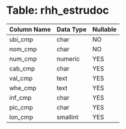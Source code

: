 # Table: rhh_estrudoc

| Column Name | Data Type | Nullable |
|-------------|-----------|----------|
| ubi_cmp | char | NO |
| nom_cmp | char | NO |
| num_cmp | numeric | YES |
| cab_cmp | char | YES |
| val_cmp | text | YES |
| whe_cmp | text | YES |
| inf_cmp | char | YES |
| pic_cmp | char | YES |
| lon_cmp | smallint | YES |
